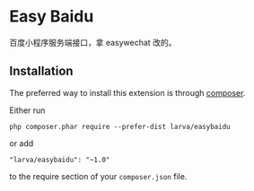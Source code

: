 # Easy Baidu   

百度小程序服务端接口，拿 easywechat 改的。

Installation
------------

The preferred way to install this extension is through [composer](http://getcomposer.org/download/).

Either run

```
php composer.phar require --prefer-dist larva/easybaidu
```

or add

```
"larva/easybaidu": "~1.0"
```

to the require section of your `composer.json` file.
